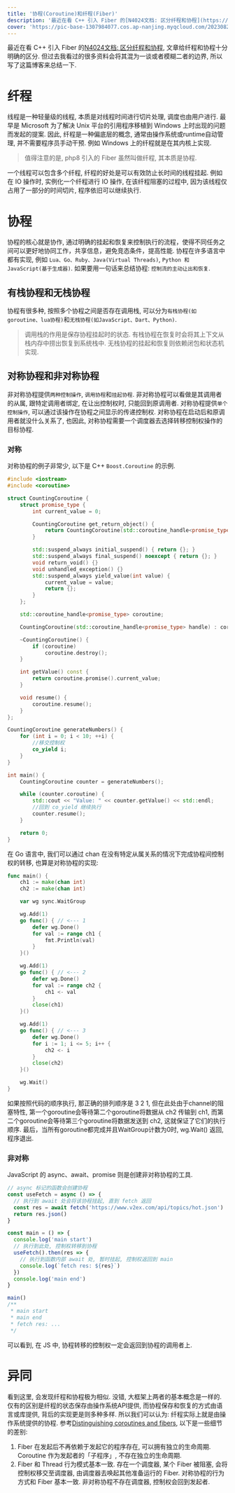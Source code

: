 ```yaml
---
title: '协程(Coroutine)和纤程(Fiber)'
description: '最近在看 C++ 引入 Fiber 的[N4024文档: 区分纤程和协程](https://www.open-std.org/jtc1/sc22/wg21/docs/papers/2014/n4024.pdf), 文章给纤程和协程十分明确的区分. 但过去我看过的很多资料会将其混为一谈或者模糊二者的边界, 所以写了这篇博客来总结一下.'
cover: 'https://pic-base-1307984077.cos.ap-nanjing.myqcloud.com/202308221107239.png'
---
```

最近在看 C++ 引入 Fiber 的[N4024文档: 区分纤程和协程](https://www.open-std.org/jtc1/sc22/wg21/docs/papers/2014/n4024.pdf), 文章给纤程和协程十分明确的区分. 但过去我看过的很多资料会将其混为一谈或者模糊二者的边界, 所以写了这篇博客来总结一下.
# 纤程
线程是一种轻量级的线程, 本质是对线程时间进行切片处理, 调度也由用户进行. 最早是 Microsoft 为了解决 Unix 平台的引用程序移植到 Windows 上时出现的问题而发起的提案.
因此, 纤程是一种偏底层的概念, 通常由操作系统或runtime自动管理, 并不需要程序员手动干预. 例如 Windows 上的纤程就是在其内核上实现.
> 值得注意的是, php8 引入的 Fiber 虽然叫做纤程, 其本质是协程.

一个线程可以包含多个纤程, 纤程的好处是可以有效防止长时间的线程挂起. 例如在 IO 操作时, 实例化一个纤程进行 IO 操作, 在该纤程阻塞的过程中, 因为该线程仅占用了一部分的时间切片, 程序依旧可以继续执行.

# 协程
协程的核心就是协作, 通过明确的挂起和恢复来控制执行的流程，使得不同任务之间可以更好地协同工作，共享信息，避免竞态条件，提高性能.
协程在许多语言中都有实现, 例如 `Lua、Go、Ruby、Java(Virtual Threads)`, `Python 和 JavaScript(基于生成器)`.
如果要用一句话来总结协程: `控制流的主动让出和恢复`.
## 有栈协程和无栈协程
协程有很多种, 按照多个协程之间是否存在调用栈, 可以分为`有栈协程(如goroutine、lua协程)`和`无栈协程(如JavaScript、Dart、Python)`.
> 调用栈的作用是保存协程挂起时的状态.
> 有栈协程在恢复时会将其上下文从栈内存中捞出恢复到系统栈中.
> 无栈协程的挂起和恢复则依赖闭包和状态机实现.

## 对称协程和非对称协程
非对称协程提供`两种控制操作`, `调用协程`和`挂起协程`. 非对称协程可以看做是其调用者的从属, 跟特定调用者绑定, 在让出控制权时, 只能回到原调用者.
对称协程提供`单个控制操作`, 可以通过该操作在协程之间显示的传递控制权. 对称协程在启动后和原调用者就没什么关系了, 也因此, 对称协程需要一个调度器去选择转移控制权操作的目标协程.
### 对称
对称协程的例子非常少, 以下是 C++ `Boost.Coroutine` 的示例.
```cpp
#include <iostream>
#include <coroutine>

struct CountingCoroutine {
    struct promise_type {
        int current_value = 0;

        CountingCoroutine get_return_object() {
            return CountingCoroutine(std::coroutine_handle<promise_type>::from_promise(*this));
        }

        std::suspend_always initial_suspend() { return {}; }
        std::suspend_always final_suspend() noexcept { return {}; }
        void return_void() {}
        void unhandled_exception() {}
        std::suspend_always yield_value(int value) {
            current_value = value;
            return {};
        }
    };

    std::coroutine_handle<promise_type> coroutine;

    CountingCoroutine(std::coroutine_handle<promise_type> handle) : coroutine(handle) {}

    ~CountingCoroutine() {
        if (coroutine)
            coroutine.destroy();
    }

    int getValue() const {
        return coroutine.promise().current_value;
    }

    void resume() {
        coroutine.resume();
    }
};

CountingCoroutine generateNumbers() {
    for (int i = 0; i < 10; ++i) {
        //移交控制权
        co_yield i;
    }
}

int main() {
    CountingCoroutine counter = generateNumbers();

    while (counter.coroutine) {
        std::cout << "Value: " << counter.getValue() << std::endl;
        //回到 co_yield 继续执行
        counter.resume();
    }

    return 0;
}
```
在 Go 语言中, 我们可以通过 chan 在没有特定从属关系的情况下完成协程间控制权的转移, 也算是对称协程的实现:
```go
func main() {
    ch1 := make(chan int)
    ch2 := make(chan int)

    var wg sync.WaitGroup

    wg.Add(1)
    go func() { // <--- 1
        defer wg.Done()
        for val := range ch1 {
            fmt.Println(val)
        }
    }()

    wg.Add(1)
    go func() { // <--- 2
        defer wg.Done()
        for val := range ch2 {
            ch1 <- val
        }
        close(ch1)
    }()

    wg.Add(1)
    go func() { // <--- 3
        defer wg.Done()
        for i := 1; i <= 5; i++ {
            ch2 <- i
        }
        close(ch2)
    }()

    wg.Wait()
}
```
如果按照代码的顺序执行, 那正确的排列顺序是 3 2 1, 但在此处由于channel的阻塞特性, 第一个goroutine会等待第二个goroutine将数据从 ch2 传输到 ch1, 而第二个goroutine会等待第三个goroutine将数据发送到 ch2, 这就保证了它们的执行顺序. 最后，当所有goroutine都完成并且WaitGroup计数为0时, wg.Wait() 返回, 程序退出.
### 非对称
JavaScript 的 async、await、promise 则是创建非对称协程的工具.
```javascript
// async 标记的函数会创建协程
const useFetch = async () => { 
  // 执行到 await 处会将该协程挂起, 直到 fetch 返回
  const res = await fetch('https://www.v2ex.com/api/topics/hot.json')
  return res.json()
}

const main = () => {
  console.log('main start')
  // 执行到此处, 控制权转移到协程
  useFetch().then(res => { 
    // 执行到函数内部 await 处, 暂时挂起, 控制权返回到 main
    console.log(`fetch res: ${res}`)
  })
  console.log('main end')
}

main()
/**
 * main start
 * main end
 * fetch res: ...
 */
```
可以看到, 在 JS 中, 协程转移的控制权一定会返回到协程的调用者上.


# 异同
看到这里, 会发现纤程和协程极为相似.
没错, 大框架上两者的基本概念是一样的. 仅有的区别是纤程的状态保存由操作系统API提供, 而协程保存和恢复的方式由语言或库提供, 背后的实现更是则多种多样.
所以我们可以认为: 纤程实际上就是由操作系统提供的协程.
参考[Distinguishing coroutines and fibers](https://www.open-std.org/jtc1/sc22/wg21/docs/papers/2014/n4024.pdf), 以下是一些细节的差别:
1. Fiber 在发起后不再依赖于发起它的程序存在, 可以拥有独立的生命周期.
   Coroutine 作为发起者的「子程序」, 不存在独立的生命周期.
2. Fiber 和 Thread 行为模式基本一致. 存在一个调度器, 某个 Fiber 被阻塞, 会将控制权移交至调度器, 由调度器去唤起其他准备运行的 Fiber.
   对称协程的行为方式和 Fiber 基本一致. 非对称协程不存在调度器, 控制权会回到发起者.